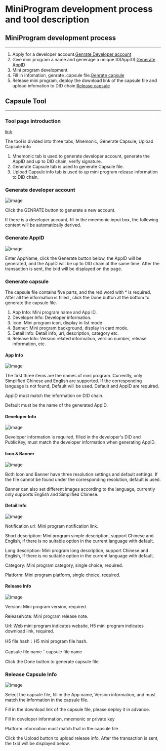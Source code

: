 # MiniProgram development process and tool description

## MiniProgram development process
***

1. Apply for a developer account.[Genrate Developer account](###Generate%2Ddeveloper%2Daccount)
2. Give mini program a name and generage a unique ID(AppID).[Generate AppID](###Generate%2DAppID)
3. Mini program development.
4. Fill in infomation, genrate .capsule file.[Genrate capsule](###Generate%2DCapsule)
5. Release mini program, deploy the download link of the capsule file and upload infomation to DID chain.[Release capsule](###Release%2DCapsule%2DInfo)

## Capsule Tool
***
### Tool page introduction

[link](https://zuohuahua.github.io/Elastos.Tools.Creator.Capsule/)

The tool is divided into three tabs, Mnemonic, Generate Capsule, Upload Capsule info

1. Mnemonic tab is used to generate developer account, generate the AppID and up to DID chain, verify signature.
2. Generate Capsule tab is used to generate Capsule file.
3. Upload Capsule info tab is used to up mini program release information to DID chain.

### Generate developer account

![image](images/Mnemonic.jpg)

Click the GENRATE button to generate a new account.

If there is a developer account, fill in the mnemonic input box, the following content will be automatically derived.

### Generate AppID

![image](images/AppID.jpg)

Enter AppName, click the Generate button below, the AppID will be generated, and the AppID will be up to DID chain at the same time. After the transaction is sent, the txid will be displayed on the page.

### Generate capsule

The capsule file contains five parts, and the red word with * is required. After all the information is filled , click the Done button at the bottom to generate the capsule file.

1. App Info: Mini program name and App ID.
2. Developer Info: Developer information.
3. Icon: Mini program icon, display in list mode.
4. Banner: Mini program background, display in card mode.
5. Detail Info: Detail info, url, description, category etc.
6. Release Info: Version related information, version number, release information, etc.

#### App Info

![image](images/AppInfo.jpg)

The first three items are the names of mini program. Currently, only Simplified Chinese and English are supported. If the corresponding language is not found, Default will be used. Default and AppID are required.

AppID must match the information on DID chain.

Default must be the name of the generated AppID.

#### Developer Info

![image](images/DeveloperInfo.jpg)

Developer information is required, filled in the developer's DID and PublicKey, must match the developer information when generating AppID.

#### Icon & Banner

![image](images/Icon.jpg)

Both Icon and Banner have three resolution settings and default settings. If the file cannot be found under the corresponding resolution, default is used.

Banner can also set different images according to the language, currently only supports English and Simplified Chinese.

#### Detail Info

![image](images/DetailInfo.jpg)

Notification url: Mini program notification link.

Short description: Mini program simple description, support Chinese and English, if there is no suitable option in the current language with default.

Long description: Mini program long description, support Chinese and English, if there is no suitable option in the current language with default.

Category: Mini program category, single choice, required.

Platform: Mini program platform, single choice, required.

#### Release Info

![image](images/ReleaseInfo.jpg)

Version: Mini program version, required.

ReleaseNote: Mini program release note.

Url: Web mini program indicates website, H5 mini program  indicates download link, required.

H5 file hash：H5 mini program file hash.

Capsule file name：capsule file name

Click the Done button to generate capsule file.

### Release Capsule Info

![image](images/Upload.jpg)

Select the capsule file, fill in the App name, Version information, and must match the information in the capsule file.

Fill in the download link of the capsule file, please deploy it in advance.

Fill in developer information, mnemonic or private key

Platform information must match that in the capsule file.

Click the Upload button to upload release info. After the transaction is sent, the txid will be displayed below.

